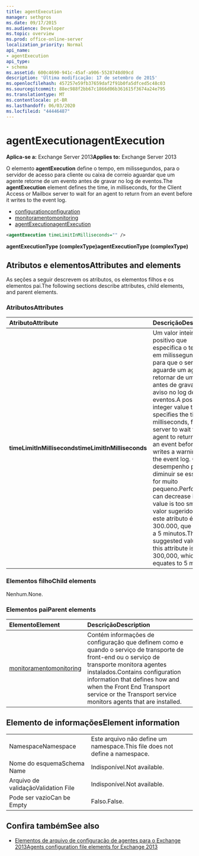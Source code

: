```yaml
---
title: agentExecution
manager: sethgros
ms.date: 09/17/2015
ms.audience: Developer
ms.topic: overview
ms.prod: office-online-server
localization_priority: Normal
api_name:
- agentExecution
api_type:
- schema
ms.assetid: 600c4690-941c-45af-a906-5528748d09cd
description: 'Última modificação: 17 de setembro de 2015'
ms.openlocfilehash: 457257e59fb37659daf2f91b0fa5dfced5c48c03
ms.sourcegitcommit: 88ec988f2bb67c1866d06b361615f3674a24e795
ms.translationtype: MT
ms.contentlocale: pt-BR
ms.lasthandoff: 06/03/2020
ms.locfileid: "44446487"
---
```

# <a name="agentexecution"></a><span data-ttu-id="84651-103">agentExecution</span><span class="sxs-lookup"><span data-stu-id="84651-103">agentExecution</span></span>
  
<span data-ttu-id="84651-104">**Aplica-se a:** Exchange Server 2013</span><span class="sxs-lookup"><span data-stu-id="84651-104">**Applies to:** Exchange Server 2013</span></span> 
  
<span data-ttu-id="84651-105">O elemento **agentExecution** define o tempo, em milissegundos, para o servidor de acesso para cliente ou caixa de correio aguardar que um agente retorne de um evento antes de gravar no log de eventos.</span><span class="sxs-lookup"><span data-stu-id="84651-105">The **agentExecution** element defines the time, in milliseconds, for the Client Access or Mailbox server to wait for an agent to return from an event before it writes to the event log.</span></span> 
  
- [<span data-ttu-id="84651-106">configuration</span><span class="sxs-lookup"><span data-stu-id="84651-106">configuration</span></span>](configuration.md)  
- [<span data-ttu-id="84651-107">monitoramento</span><span class="sxs-lookup"><span data-stu-id="84651-107">monitoring</span></span>](monitoring.md)
- [<span data-ttu-id="84651-108">agentExecution</span><span class="sxs-lookup"><span data-stu-id="84651-108">agentExecution</span></span>](agentexecution.md)
  
```XML
<agentExecution timeLimitInMilliseconds="" />
```

<span data-ttu-id="84651-109">**agentExecutionType (complexType)**</span><span class="sxs-lookup"><span data-stu-id="84651-109">**agentExecutionType (complexType)**</span></span>

## <a name="attributes-and-elements"></a><span data-ttu-id="84651-110">Atributos e elementos</span><span class="sxs-lookup"><span data-stu-id="84651-110">Attributes and elements</span></span>

<span data-ttu-id="84651-111">As seções a seguir descrevem os atributos, os elementos filhos e os elementos pai.</span><span class="sxs-lookup"><span data-stu-id="84651-111">The following sections describe attributes, child elements, and parent elements.</span></span>
  
### <a name="attributes"></a><span data-ttu-id="84651-112">Atributos</span><span class="sxs-lookup"><span data-stu-id="84651-112">Attributes</span></span>

|<span data-ttu-id="84651-113">**Atributo**</span><span class="sxs-lookup"><span data-stu-id="84651-113">**Attribute**</span></span>|<span data-ttu-id="84651-114">**Descrição**</span><span class="sxs-lookup"><span data-stu-id="84651-114">**Description**</span></span>|
|:-----|:-----|
|<span data-ttu-id="84651-115">**timeLimitInMilliseconds**</span><span class="sxs-lookup"><span data-stu-id="84651-115">**timeLimitInMilliseconds**</span></span> <br/> |<span data-ttu-id="84651-116">Um valor inteiro positivo que especifica o tempo, em milissegundos, para que o servidor aguarde um agente retornar de um evento antes de gravar um aviso no log de eventos.</span><span class="sxs-lookup"><span data-stu-id="84651-116">A positive integer value that specifies the time, in milliseconds, for the server to wait for an agent to return from an event before it writes a warning to the event log.</span></span> <span data-ttu-id="84651-117">O desempenho pode diminuir se esse valor for muito pequeno.</span><span class="sxs-lookup"><span data-stu-id="84651-117">Performance can decrease if this value is too small.</span></span> <span data-ttu-id="84651-118">O valor sugerido para este atributo é 300.000, que é igual a 5 minutos.</span><span class="sxs-lookup"><span data-stu-id="84651-118">The suggested value for this attribute is 300,000, which equates to 5 minutes.</span></span>  <br/> |
   
### <a name="child-elements"></a><span data-ttu-id="84651-119">Elementos filho</span><span class="sxs-lookup"><span data-stu-id="84651-119">Child elements</span></span>

<span data-ttu-id="84651-120">Nenhum.</span><span class="sxs-lookup"><span data-stu-id="84651-120">None.</span></span>
  
### <a name="parent-elements"></a><span data-ttu-id="84651-121">Elementos pai</span><span class="sxs-lookup"><span data-stu-id="84651-121">Parent elements</span></span>

|<span data-ttu-id="84651-122">**Elemento**</span><span class="sxs-lookup"><span data-stu-id="84651-122">**Element**</span></span>|<span data-ttu-id="84651-123">**Descrição**</span><span class="sxs-lookup"><span data-stu-id="84651-123">**Description**</span></span>|
|:-----|:-----|
|[<span data-ttu-id="84651-124">monitoramento</span><span class="sxs-lookup"><span data-stu-id="84651-124">monitoring</span></span>](monitoring.md) <br/> |<span data-ttu-id="84651-125">Contém informações de configuração que definem como e quando o serviço de transporte de front-end ou o serviço de transporte monitora agentes instalados.</span><span class="sxs-lookup"><span data-stu-id="84651-125">Contains configuration information that defines how and when the Front End Transport service or the Transport service monitors agents that are installed.</span></span>  <br/> |
   
## <a name="element-information"></a><span data-ttu-id="84651-126">Elemento de informações</span><span class="sxs-lookup"><span data-stu-id="84651-126">Element information</span></span>

|||
|:-----|:-----|
|<span data-ttu-id="84651-127">Namespace</span><span class="sxs-lookup"><span data-stu-id="84651-127">Namespace</span></span>  <br/> |<span data-ttu-id="84651-128">Este arquivo não define um namespace.</span><span class="sxs-lookup"><span data-stu-id="84651-128">This file does not define a namespace.</span></span>  <br/> |
|<span data-ttu-id="84651-129">Nome do esquema</span><span class="sxs-lookup"><span data-stu-id="84651-129">Schema Name</span></span>  <br/> |<span data-ttu-id="84651-130">Indisponível.</span><span class="sxs-lookup"><span data-stu-id="84651-130">Not available.</span></span>  <br/> |
|<span data-ttu-id="84651-131">Arquivo de validação</span><span class="sxs-lookup"><span data-stu-id="84651-131">Validation File</span></span>  <br/> |<span data-ttu-id="84651-132">Indisponível.</span><span class="sxs-lookup"><span data-stu-id="84651-132">Not available.</span></span>  <br/> |
|<span data-ttu-id="84651-133">Pode ser vazio</span><span class="sxs-lookup"><span data-stu-id="84651-133">Can be Empty</span></span>  <br/> |<span data-ttu-id="84651-134">Falso.</span><span class="sxs-lookup"><span data-stu-id="84651-134">False.</span></span>  <br/> |
   
## <a name="see-also"></a><span data-ttu-id="84651-135">Confira também</span><span class="sxs-lookup"><span data-stu-id="84651-135">See also</span></span>

- [<span data-ttu-id="84651-136">Elementos de arquivo de configuração de agentes para o Exchange 2013</span><span class="sxs-lookup"><span data-stu-id="84651-136">Agents configuration file elements for Exchange 2013</span></span>](agents-configuration-file-elements-for-exchange-2013.md)


